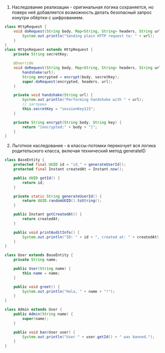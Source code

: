 1. Наследование реализации - оригинальная логика сохраняется, но поверх неё добавляется возможность делать безопасный запрос изнутри обёртки с шифрованием.
```java
class HttpRequest {
    void doRequest(String body, Map<String, String> headers, String url) {
        System.out.println("Sending plain HTTP request to: " + url);
    }
}
class HttpsRequest extends HttpRequest {
    private String secretKey;

    @Override
    void doRequest(String body, Map<String, String> headers, String url) {
        handshake(url); 
        String encrypted = encrypt(body, secretKey);
        super.doRequest(encrypted, headers, url); 
    }

    private void handshake(String url) {
        System.out.println("Performing handshake with " + url);
        // заглушка
        this.secretKey = "sessionKey123";
    }

    private String encrypt(String body, String key) {
        return "[encrypted:" + body + "]";
    }
}
```


2. Льготное наследование - в классы-потомки перекочует вся логика родительского класса, включая технический метод generateID

```java
class BaseEntity {
    protected final UUID id = "id_" + generateUserId();
    protected final Instant createdAt = Instant.now();

    public UUID getId() {
        return id;
    }

    private static String generateUserId() {
        return UUID.randomUUID().toString();
    }

    public Instant getCreatedAt() {
        return createdAt;
    }

    public void printAuditInfo() {
        System.out.println("ID: " + id + ", created at: " + createdAt);
    }
}

class User extends BaseEntity {
    private String name;

    public User(String name) {
        this.name = name;
    }

    public void greet() {
        System.out.println("Hola, " + name + "!");
    }
}

class Admin extends User {
    public Admin(String name) {
        super(name);
    }

    public void ban(User user) {
        System.out.println("User " + user.getId() + " was banned.");
    }
}

```
